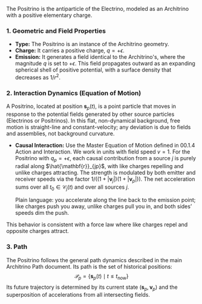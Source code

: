The Positrino is the antiparticle of the Electrino, modeled as an Architrino with a positive elementary charge.

### **1. Geometric and Field Properties**

-   **Type:** The Positrino is an instance of the Architrino geometry.
-   **Charge:** It carries a positive charge, $q = +\epsilon$.
-   **Emission:** It generates a field identical to the Architrino's, where the magnitude $q$ is set to $+\epsilon$. This field propagates outward as an expanding spherical shell of positive potential, with a surface density that decreases as $1/r^2$.

### **2. Interaction Dynamics (Equation of Motion)**

A Positrino, located at position $\mathbf{s}_p(t)$, is a point particle that moves in response to the potential fields generated by other source particles (Electrinos or Positrinos). In this flat, non-dynamical background, free motion is straight-line and constant-velocity; any deviation is due to fields and assemblies, not background curvature.

-   **Causal Interaction:** Use the Master Equation of Motion defined in 00.1.4 Action and Interaction. We work in units with field speed $v=1$. For the Positrino with $q_p=+\epsilon$, each causal contribution from a source $j$ is purely radial along $\hat{\mathbf{r}}_{jp}$, with like charges repelling and unlike charges attracting. The strength is modulated by both emitter and receiver speeds via the factor $1/\big((1+|\mathbf{v}_j|)(1+|\mathbf{v}_p|)\big)$. The net acceleration sums over all $t_0 \in \mathcal{C}_j(t)$ and over all sources $j$.

    Plain language: you accelerate along the line back to the emission point; like charges push you away, unlike charges pull you in, and both sides’ speeds dim the push.

This behavior is consistent with a force law where like charges repel and opposite charges attract.

### **3. Path**

The Positrino follows the general path dynamics described in the main Architrino Path document. Its path is the set of historical positions:
$$
\mathcal{P}_p = \{ \mathbf{s}_p(t) \mid t \le t_{\text{now}} \}
$$
Its future trajectory is determined by its current state $(\mathbf{s}_p, \mathbf{v}_p)$ and the superposition of accelerations from all intersecting fields.
